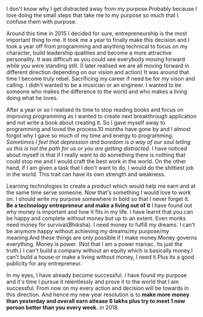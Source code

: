 I don't know why I get distracted away from my purpose.Probably because I love doing the small steps that take me to my purpose
so much that I confuse them with purpose.

Around this time in 2015 I decided for sure, entrepreneurship is the most important thing to me. It took me a year to finally make this
decision and I took a year off from programming and anything technical to focus on my character, build leadership qualities
and become a more attractive personality. It was difficult as you could see everybody moving forward while you were standing still.
(I later realised we are all moving forward in different direction depending on our vision and action)
It was around that time I become truly rebel. Sacrificing my career if need be for my vison and  calling. I didn't wanted to be a musician or an engineer.
I wanted to be someone who makes the difference to the world and who makes a living doing what he loves. 

After a year or so I realised its time to stop reading books and focus on improving programming as I wanted to create next breakthrough
application and not write a book about creating it. So I gave myself away to programming and loved the process.10 months
have gone by and I almost forgot why I gave so much of my time and energy to programming. *Sometimes I feel that depression and boredom
is a way of our soul telling us this is not the path for us or you are getting distracted*. I have noticed about myself is that if I really want to do something there is nothing
that could stop me and I would craft the best work in the world. On the other hand, if I am given a task that I don't want
to do, I would do the shittiest job in the world. This trait can have its own strength and weakness.

Learning technologies to create a product which would help me earn and at the same time serve someone.
Now that's something I would love to work on. I should write my purpose somewhere in bold so that I never forget it. __Be a technology entrepreneur and make a living out of it__
I have found out why money is important and how it fits in my life. I have learnt that you can be happy and complete without money but 
up to an extent. Even monks need money for survival(Bhiksha). I need money to fulfill my dreams. I can't be anymore happy without
achieving my dreams/my purpose/my meaning.And these things are only possible  if I make money.Money governs everything. Money is power.
(Not that I am a power maniac. Its just the truth.) I can't build a company without an equity which is basically money.I can't build 
a house or make a living without money, I need it.Plus its a good publicity for any entrepreneur.

In my eyes, I have already become successful. I have found my purpose and it's time I pursue it relentlessly and prove it to the world that I am successful. From now on my every action and decision will be towards in this direction.
And hence my new year resolution is to __make more money than yesterday and overall earn atlease 6 lakhs plus try to meet 1 new person better 
than you every week.__ in 2018.
